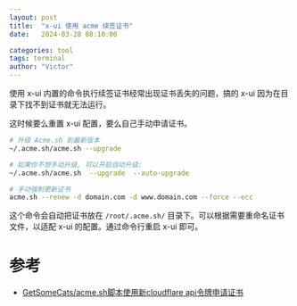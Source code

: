 ```yaml
---
layout: post
title:  "x-ui 使用 acme 续签证书"
date:   2024-03-28 08:10:00

categories: tool
tags: terminal
author: "Victor"
---
```


使用 x-ui 内置的命令执行续签证书经常出现证书丢失的问题，搞的 x-ui 因为在目录下找不到证书就无法运行。

这时候要么重置 x-ui 配置，要么自己手动申请证书。

```bash
# 升级 Acme.sh 到最新版本
~/.acme.sh/acme.sh --upgrade

# 如果你不想手动升级, 可以开启自动升级:
~/.acme.sh/acme.sh  --upgrade  --auto-upgrade

# 手动强制更新证书
acme.sh --renew -d domain.com -d www.domain.com --force --ecc
```

这个命令会自动把证书放在 `/root/.acme.sh/` 目录下。可以根据需要重命名证书文件，以适配 x-ui 的配置。通过命令行重启 x-ui 即可。


# 参考

* [GetSomeCats/acme.sh脚本使用新cloudflare api令牌申请证书](https://github.com/getsomecat/GetSomeCats/blob/Surge/acme.sh%E8%84%9A%E6%9C%AC%E4%BD%BF%E7%94%A8%E6%96%B0cloudflare%20api%E4%BB%A4%E7%89%8C%E7%94%B3%E8%AF%B7%E8%AF%81%E4%B9%A6.md)
